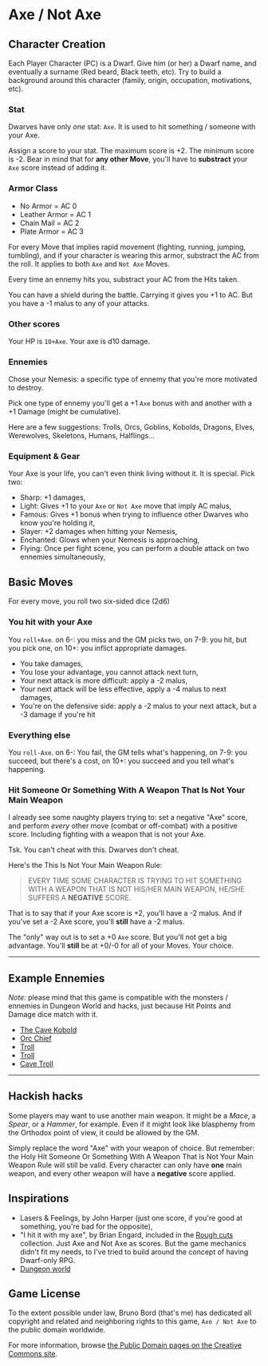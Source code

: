 # Axe / Not Axe

## Character Creation

Each Player Character (PC) is a Dwarf. Give him (or her) a Dwarf name, and
eventually a surname (Red beard, Black teeth, etc). Try to build a background
around this character (family, origin, occupation, motivations, etc).

### Stat

Dwarves have only *one* stat: ``Axe``. It is used to hit something / someone
with your Axe.

Assign a score to your stat. The maximum score is +2. The minimum score is -2.
Bear in mind that for **any other Move**, you'll have to **substract** your
``Axe`` score instead of adding it.

### Armor Class

* No Armor = AC 0
* Leather Armor = AC 1
* Chain Mail = AC 2
* Plate Armor = AC 3

For every Move that implies rapid movement (fighting, running, jumping,
tumbling), and if your character is wearing this armor, substract the AC from
the roll. It applies to both ``Axe`` and ``Not Axe`` Moves.

Every time an ennemy hits you, substract your AC from the Hits taken.

You can have a shield during the battle. Carrying it gives you +1 to AC. But
you have a -1 malus to any of your attacks.

### Other scores

Your HP is ``10+Axe``. Your axe is d10 damage.

### Ennemies

Chose your Nemesis: a specific type of ennemy that you're more motivated to
destroy.

Pick one type of ennemy you'll get a +1 ``Axe`` bonus with and another with a +1
Damage (might be cumulative).

Here are a few suggestions: Trolls, Orcs, Goblins, Kobolds, Dragons, Elves,
Werewolves, Skeletons, Humans, Halflings...

### Equipment & Gear

Your Axe is your life, you can't even think living without it. It is special.
Pick two:

* Sharp: +1 damages,
* Light: Gives +1 to your ``Axe`` or ``Not Axe`` move that imply AC malus,
* Famous: Gives +1 bonus when trying to influence other Dwarves who know you're
  holding it,
* Slayer: +2 damages when hitting your Nemesis,
* Enchanted: Glows when your Nemesis is approaching,
* Flying: Once per fight scene, you can perform a double attack on two ennemies
  simultaneously,

## Basic Moves

For every move, you roll two six-sided dice (2d6)

### You hit with your Axe

You ``roll+Axe``. on 6-: you miss and the GM picks two, on 7-9: you hit, but you
pick one, on 10+: you inflict appropriate damages.

* You take damages,
* You lose your advantage, you cannot attack next turn,
* Your next attack is more difficult: apply a -2 malus,
* Your next attack will be less effective, apply a -4 malus to next damages,
* You're on the defensive side: apply a -2 malus to your next attack, but a
  -3 damage if you're hit

### Everything else

You ``roll-Axe``. on 6-: You fail, the GM tells what's happening, on 7-9: you
succeed, but there's a cost, on 10+: you succeed and you tell what's happening.

### Hit Someone Or Something With A Weapon That Is Not Your Main Weapon

I already see some naughty players trying to: set a negative "Axe" score, and
perform *every* other move (combat or off-combat) with a positive score.
Including fighting with a weapon that is not your Axe.

Tsk. You can't cheat with this. Dwarves don't cheat.

Here's the This Is Not Your Main Weapon Rule:

> EVERY TIME SOME CHARACTER IS TRYING TO HIT SOMETHING WITH A WEAPON THAT IS NOT
> HIS/HER MAIN WEAPON, HE/SHE SUFFERS A **NEGATIVE** SCORE.

That is to say that if your Axe score is +2, you'll have a -2 malus. And if
you've set a -2 Axe score, you'll **still** have a -2 malus.

The "only" way out is to set a +0 ``Axe`` score. But you'll not get a big
advantage. You'll **still** be at +0/-0 for all of your Moves. Your choice.

----

## Example Ennemies

*Note:* please mind that this game is compatible with the monsters / ennemies in
Dungeon World and hacks, just because Hit Points and Damage dice match with it.

* [The Cave Kobold](http://codex.dungeon-world.com/monster/603001)
* [Orc Chief](http://codex.dungeon-world.com/monster/6036769539620864)
* [Troll](http://codex.dungeon-world.com/monster/5723151296102400)
* [Troll](http://codex.dungeon-world.com/monster/5464836930535424)
* [Cave Troll](http://codex.dungeon-world.com/monster/5653164804014080)

----

## Hackish hacks

Some players may want to use another main weapon. It might be a *Mace*, a
*Spear*, or a *Hammer*, for example. Even if it might look like blasphemy from
the Orthodox point of view, it could be allowed by the GM.

Simply replace the word "Axe" with your weapon of choice. But remember: the Holy
Hit Someone Or Something With A Weapon That Is Not Your Main Weapon Rule will
still be valid. Every character can only have **one** main weapon, and every
other weapon will have a **negative** score applied.

## Inspirations

* Lasers & Feelings, by John Harper (just one score, if you're good at
  something, you're bad for the opposite),
* "I hit it with my axe", by Brian Engard, included in the
  [Rough cuts](http://rpg.drivethrustuff.com/product/120165/Rough-Cuts-6-Micro-Games?filters=0_2810_0_0_0)
  collection. Just Axe and Not Axe as scores. But the game mechanics didn't fit
  my needs, to I've tried to build around the concept of having Dwarf-only RPG.
* [Dungeon world](http://www.dungeon-world.com/)

## Game License

To the extent possible under law, Bruno Bord (that's me) has dedicated all
copyright and related and neighboring rights to this game, ``Axe / Not Axe`` to
the public domain worldwide.

For more information, browse [the Public Domain pages on the Creative Commons site](http://creativecommons.org/publicdomain/).
